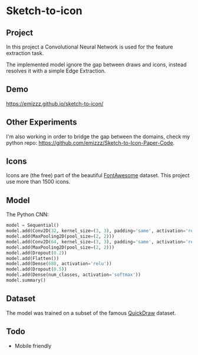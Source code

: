 # Sketch-to-icon

## Project
In this project a Convolutional Neural Network is used for the feature extraction task.

The implemented model ignore the gap between draws and icons, instead resolves it with a simple Edge Extraction.

## Demo
https://emizzz.github.io/sketch-to-icon/

## Other Experiments
I'm also working in order to bridge the gap between the domains, check my python repo: 
https://github.com/emizzz/Sketch-to-Icon-Paper-Code.

## Icons
Icons are (the free) part of the beautiful [FontAwesome](https://fontawesome.com) dataset. This project use more than 1500 icons.

## Model
The Python CNN:
```python
model = Sequential()
model.add(Conv2D(32, kernel_size=(3, 3), padding='same', activation='relu', input_shape=(imheight, imwidth, 1)))
model.add(MaxPooling2D(pool_size=(2, 2)))
model.add(Conv2D(64, kernel_size=(3, 3), padding='same', activation='relu'))
model.add(MaxPooling2D(pool_size=(2, 2)))
model.add(Dropout(0.2))
model.add(Flatten())
model.add(Dense(680, activation='relu'))
model.add(Dropout(0.5))
model.add(Dense(num_classes, activation='softmax'))
model.summary()
```

## Dataset
The model was trained on a subset of the famous [QuickDraw](https://quickdraw.withgoogle.com/data) dataset.


## Todo
* Mobile friendly
